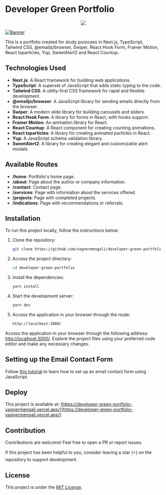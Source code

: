 # Developer Green Portfolio

<div align="center">
  <img src='https://github.com/vagnermengali/developer-blue-portfolio/blob/main/public/perfomace.webp'/>
</div>


[![Banner](https://github.com/vagnermengali/developer-green-portfolio/blob/main/public/portfolio-green.webp)](https://developer-green-portfolio-vagnermengali.vercel.app/)

This is a portfolio created for study purposes in Next.js, TypeScript, Tailwind CSS, @emailjs/browser,
Swiper, React Hook Form, Framer Motion, React tsparticles, Yup, SweetAlert2 and React Countup.

## Technologies Used

- **Next.js**: A React framework for building web applications.
- **TypeScript**: A superset of JavaScript that adds static typing to the code.
- **Tailwind CSS**: A utility-first CSS framework for rapid and flexible development.
- **@emailjs/browser**: A JavaScript library for sending emails directly from the browser.
- **Swiper**: A modern slide library for building carousels and sliders.
- **React Hook Form**: A library for forms in React, with hooks support.
- **Framer Motion**: An animation library for React.
- **React Countup**: A React component for creating counting animations.
- **React tsparticles**: A library for creating animated particles in React.
- **Yup**: A JavaScript schema validation library.
- **SweetAlert2**: A library for creating elegant and customizable alert modals.

## Available Routes

- **/home**: Portfolio's home page.
- **/about**: Page about the author or company information.
- **/contact**: Contact page.
- **/services**: Page with information about the services offered.
- **/projects**: Page with completed projects.
- **/indications**: Page with recommendations or referrals.

## Installation

To run this project locally, follow the instructions below:

1. Clone the repository:

   ```bash
   git clone https://github.com/vagnermengali/developer-green-portfolio.git

2. Access the project directory:

   ```bash
   cd developer-green-portfolio

3. Install the dependencies:

   ```bash
   yarn install

4. Start the development server:

   ```bash
   yarn dev

5. Access the application in your browser through the route:

   ```bash
   http://localhost:3000/

Access the application in your browser through the following address: [http://localhost:3000/](http://localhost:3000/). Explore the project files using your preferred code editor and make any necessary changes.

## Setting up the Email Contact Form

Follow [this tutorial](https://www.youtube.com/watch?v=Zbg1BHOVzRg) to learn how to set up an email contact form using JavaScript.

## Deploy

This project is available at: [https://developer-green-portfolio-vagnermengali.vercel.app/](https://developer-green-portfolio-vagnermengali.vercel.app/)

## Contribution

Contributions are welcome! Feel free to open a PR or report issues.

If this project has been helpful to you, consider leaving a star (⭐) on the repository to support development.

## License

This project is under the [MIT License](https://opensource.org/licenses/MIT).
